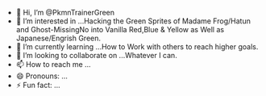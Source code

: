 - 👋 Hi, I’m @PkmnTrainerGreen
- 👀 I’m interested in ...Hacking the Green Sprites of Madame Frog/Hatun and Ghost-MissingNo into Vanilla Red,Blue & Yellow as Well as Japanese/Engrish Green.
- 🌱 I’m currently learning ...How to Work with others to reach higher goals.
- 💞️ I’m looking to collaborate on ...Whatever I can.
- 📫 How to reach me ...
- 😄 Pronouns: ...
- ⚡ Fun fact: ...

<!---
PkmnTrainerGreen/PkmnTrainerGreen is a ✨ special ✨ repository because its `README.md` (this file) appears on your GitHub profile.
You can click the Preview link to take a look at your changes.
--->
